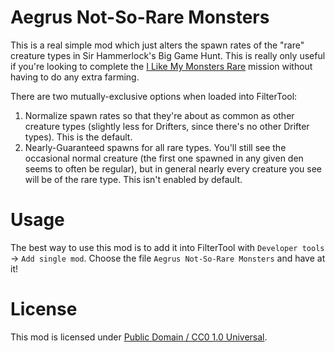 Aegrus Not-So-Rare Monsters
===========================

This is a real simple mod which just alters the spawn rates of the "rare"
creature types in Sir Hammerlock's Big Game Hunt.  This is really only
useful if you're looking to complete the
[I Like My Monsters Rare](http://borderlands.wikia.com/wiki/I_Like_My_Monsters_Rare)
mission without having to do any extra farming.

There are two mutually-exclusive options when loaded into FilterTool:

1. Normalize spawn rates so that they're about as common as other
   creature types (slightly less for Drifters, since there's no
   other Drifter types).  This is the default.
2. Nearly-Guaranteed spawns for all rare types.  You'll still see
   the occasional normal creature (the first one spawned in any given
   den seems to often be regular), but in general nearly every
   creature you see will be of the rare type.  This isn't enabled by
   default.

Usage
=====

The best way to use this mod is to add it into FilterTool with
`Developer tools` -> `Add single mod`.  Choose the file `Aegrus Not-So-Rare
Monsters` and have at it!

License
=======

This mod is licensed under
[Public Domain / CC0 1.0 Universal](https://creativecommons.org/publicdomain/zero/1.0/).
